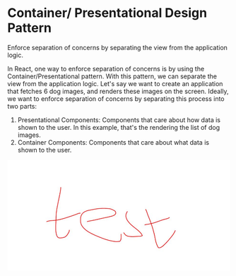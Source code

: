 # Container/ Presentational Design Pattern

Enforce separation of concerns by separating the view from the application logic.

In React, one way to enforce separation of concerns is by using
the Container/Presentational pattern. With this pattern, we can separate the
view from the application logic.
Let's say we want to create an application that fetches 6 dog images, and
renders these images on the screen. Ideally, we want to enforce separation of
concerns by separating this process into two parts:

1. Presentational Components: Components that care about how data is
   shown to the user. In this example, that's the rendering the list of dog
   images.
2. Container Components: Components that care about what data is shown
   to the user.

![alt text](https://github.com/nchathu2014/design-pattern-final/blob/master/src/images/test.JPG?raw=true)
